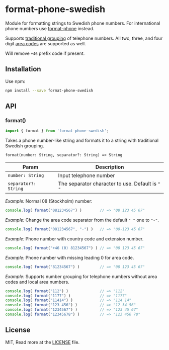 # format-phone-swedish

Module for formatting strings to Swedish phone numbers. For international phone
numbers use [format-phone](https://www.npmjs.com/package/format-phone) instead.

Supports [traditional grouping](https://sv.wikipedia.org/wiki/Telefonnummer#Sverige)
of telephone numbers. All two, three, and four digit [area codes](https://sv.wikipedia.org/wiki/Lista_%C3%B6ver_svenska_riktnummer)
are supported as well.

Will remove `+46` prefix code if present.

## Installation

Use npm:

```bash
npm install --save format-phone-swedish
```

## API

### format()

```js
import { format } from 'format-phone-swedish';
```

Takes a phone number-like string and formats it to a string with traditional
Swedish grouping.

```rtype
format(number: String, separator?: String) => String
```

| Param                | Description                                      |
| -------------------- | ------------------------------------------------ |
| `number: String`     | Input telephone number                           |
| `separator?: String` | The separator character to use. Default is `" "` |

*Example:* Normal 08 (Stockholm) number:

```js
console.log( format("081234567") )        // => "08 123 45 67"
```

*Example:* Change the area code separator from the default `" "` one to
`"-"`.

```js
console.log( format("081234567", "-") )   // => "08-123 45 67"
```

*Example:* Phone number with country code and extension number.

```js
console.log( format("+46 (0) 81234567") ) // => "08 123 45 67"
```

*Example:* Phone number with missing leading 0 for area code.

```js
console.log( format("81234567") )         // => "08 123 45 67"
```

*Example:* Supports number grouping for telephone numbers
without area codes and local area numbers.

```js
console.log( format("112") )              // => "112"
console.log( format("1177") )             // => "1177"
console.log( format("11414") )            // => "114 14"
console.log( format("123 456") )          // => "12 34 56"
console.log( format("1234567") )          // => "123 45 67"
console.log( format("12345678") )         // => "123 456 78"
```

## License

MIT, Read more at the [LICENSE](LICENSE.md) file.
